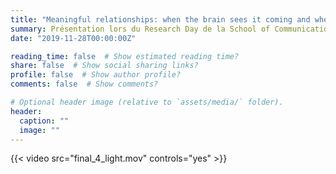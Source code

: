 ```yaml
---
title: "Meaningful relationships: when the brain sees it coming and when it does not!"
summary: Présentation lors du Research Day de la School of Communication Sciences and Disorders 2019
date: "2019-11-28T00:00:00Z"

reading_time: false  # Show estimated reading time?
share: false  # Show social sharing links?
profile: false  # Show author profile?
comments: false  # Show comments?

# Optional header image (relative to `assets/media/` folder).
header:
  caption: ""
  image: ""
---
```


{{< video src="final_4_light.mov" controls="yes" >}}